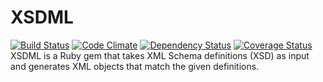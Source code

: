 # XSDML
[![Build Status](https://travis-ci.org/danascheider/xsdml.svg?branch=master)](https://travis-ci.org/danascheider/xsdml) [![Code Climate](https://codeclimate.com/github/danascheider/xsdml/badges/gpa.svg)](https://codeclimate.com/github/danascheider/xsdml)  [![Dependency Status](https://gemnasium.com/badges/github.com/danascheider/xsdml.svg)](https://gemnasium.com/github.com/danascheider/xsdml) [![Coverage Status](https://coveralls.io/repos/github/danascheider/xsdml/badge.svg?branch=master)](https://coveralls.io/github/danascheider/xsdml?branch=master)
XSDML is a Ruby gem that takes XML Schema definitions (XSD) as input and generates XML objects that match the given definitions.

